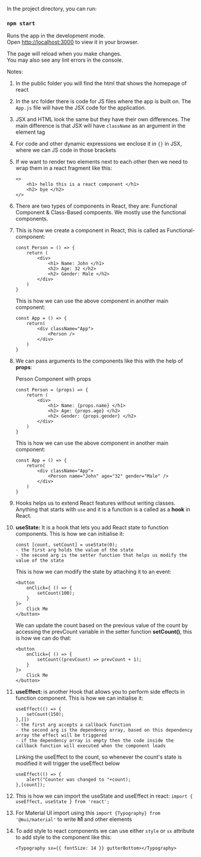 In the project directory, you can run:

### `npm start`

Runs the app in the development mode.\
Open [http://localhost:3000](http://localhost:3000) to view it in your browser.

The page will reload when you make changes.\
You may also see any lint errors in the console.

Notes:
1. In the public folder you will find the html that shows the homepage of react
2. In the src folder there is code for JS files where the app is built on. The `App.js` file will have the JSX code for the application. 
3. JSX and HTML look the same but they have their own differences. The main difference is that JSX will have `className` as an argument in the element tag
4. For code and other dynamic expressions we enclose it in `{}` in JSX, where we can JS code in those brackets
5. If we want to render two elements next to each other then we need to wrap them in a react fragment like this:
    ```
    <>
        <h1> hello this is a react component </h1>
        <h2> bye </h2>
    </>
    ```
6. There are two types of components in React, they are: Functional Component & Class-Based compoents. We mostly use the functional components.
7. This is how we create a component in React, this is called as Functional-component:
    ```
    const Person = () => {
        return (
            <div>
                <h1> Name: John </h1>
                <h2> Age: 32 </h2>
                <h2> Gender: Male </h2>
            </div>
        )
    }
    ```
    This is how we can use the above component in another main component:
    ```
    const App = () => {
        return(
            <div className="App">
                <Person />
            </div>
        )
    }
    ```
8. We can pass arguments to the components like this with the help of **props**:
    
    Person Component with props
    ```
    const Person = (props) => {
        return (
            <div>
                <h1> Name: {props.name} </h1>
                <h2> Age: {props.age} </h2>
                <h2> Gender: {props.gender} </h2>
            </div>
        )
    }
    ```
    This is how we can use the above component in another main component:
    ```
    const App = () => {
        return(
            <div className="App">
                <Person name="John" age="32" gender="Male" />
            </div>
        )
    }
    ```
9. Hooks helps us to extend React features without writing classes. Anything that starts with `use` and it is a function is a called as a **hook** in React. 
10. **useState:**  It is a hook that lets you add React state to function components. This is how we can initialise it:
    ```
    const [count, setCount] = useState(0);
    - the first arg holds the value of the state
    - the second arg is the setter function that helps us modify the value of the state
    ```
    This is how we can modify the state by attaching it to an event:
    ```
    <button 
        onClick={ () => {
            setCount(100);
        }
    }>
        Click Me
    </button>
    ```
    We can update the count based on the previous value of the count by accessing the prevCount variable in the setter function **setCount()**, this is how we can do that:
    ```
    <button
        onClick={ () => {
            setCount((prevCount) => prevCount + 1);
        }
    }>
        Click Me
    </button>
    ```
11. **useEffect:** is another Hook that allows you to perform side effects in function component. This is how we can initialise it:
    ```
    useEffect(() => {
        setCount(150);
    },[])
    - the first arg accepts a callback function
    - the second arg is the dependency array, based on this dependency array the effect will be triggered
    - if the dependency array is empty then the code inside the callback function will executed when the component loads
    ```
    Linking the useEffect to the count, so whenever the count's state is modified it will trigger the useEffect below
    ```
    useEffect(() => {
        alert("Counter was changed to "+count);
    },[count]);
    ```
12. This is how we can import the useState and useEffect in react: `import { useEffect, useState } from 'react';`
13. For Material UI import using this `import {Typography} from '@mui/material'` to write **h1** and other elements
14. To add style to react components we can use either `style` or `sx` attribute to add style to the component like this:
    ```
    <Typography sx={{ fontSize: 14 }} gutterBottom></Typography>
    ```

